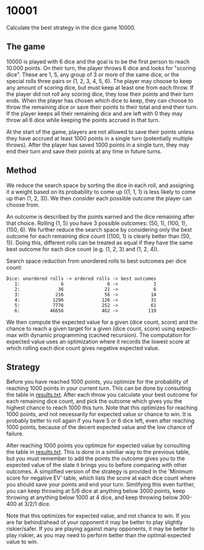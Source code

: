 # 10001
Calculate the best strategy in the dice game 10000.

## The game
10000 is played with 6 dice and the goal is to be the first person to reach 10.000 points.
On their turn, the player throws 6 dice and looks for "scoring dice".
These are 1, 5, any group of 3 or more of the same dice, or the special rolls three pairs or (1, 2, 3, 4, 5, 6).
The player may choose to keep any amount of scoring dice, but must keep at least one from each throw.
If the player did not roll any scoring dice, they lose their points and their turn ends.
When the player has chosen which dice to keep, they can choose to throw the remaining dice or save their points to their total and end their turn.
If the player keeps all their remaining dice and are left with 0 they may throw all 6 dice while keeping the points accrued in that turn.

At the start of the game, players are not allowed to save their points unless they have accrued at least 1000 points in a single turn (potentially multiple throws).
After the player has saved 1000 points in a single turn, they may end their turn and save their points at any time in future turns.

## Method
We reduce the search space by sorting the dice in each roll, and assigning it a weight based on its probability to come up ((1, 1, 1) is less likely to come up than (1, 2, 3)).
We then consider each possible outcome the player can choose from.

An outcome is described by the points earned and the dice remaining after that choice.
Rolling (1, 5) you have 3 possible outcomes: (50, 1), (100, 1), (150, 6).
We further reduce the search space by considering only the best outcome for each remaining dice count ((100, 1) is clearly better than (50, 1)).
Doing this, different rolls can be treated as equal if they have the same best outcome for each dice count (e.g. (1, 2, 3) and (1, 2, 4)).

Search space reduction from unordered rolls to best outcomes per dice count:
```
Dice: unordered rolls -> ordered rolls -> best outcomes
   1:               6                6 ->             3
   2:              36               21 ->             6
   3:             216               56 ->            14
   4:            1296              126 ->            31
   5:            7776              252 ->            61
   6:           46656              462 ->           119
```

We then compute the expected value for a given (dice count, score) and the chance to reach a given target for a given (dice count, score) using expecti-max with dynamic programming (cached recursion).
The computation for expected value uses an optimization where it records the lowest score at which rolling each dice count gives negative expected value.

## Strategy
Before you have reached 1000 points, you optimize for the probability of reaching 1000 points in your current turn.
This can be done by consulting the table in [results.txt](./results.txt).
After each throw you calculate your best outcome for each remaining dice count, and pick the outcome which gives you the highest chance to reach 1000 this turn.
Note that this optimizes for reaching 1000 points, and not necessarily for expected value or chance to win.
It is probably better to roll again if you have 5 or 6 dice left, even after reaching 1000 points, because of the decent expected value and the low chance of failure.

After reaching 1000 points you optimize for expected value by consulting the table in [results.txt](./results.txt).
This is done in a similiar way to the previous table, but you must remember to add the points the outcome gives you to the expected value of the state it brings you to before comparing with other outcomes.
A simplified version of the strategy is provided in the 'Minimum score for negative EV' table, which lists the score at each dice count where you should save your points and end your turn.
Simlifying this even further, you can keep throwing at 5/6 dice at anything below 3000 points, keep throwing at anything below 1000 at 4 dice, and keep throwing below 300-400 at 3/2/1 dice.

Note that this optimizes for expected value, and not chance to win.
If you are far behind/ahead of your opponent it may be better to play slightly riskier/safer.
If you are playing against many opponents, it may be better to play riskier, as you may need to perform better than the optimal expected value to win.
